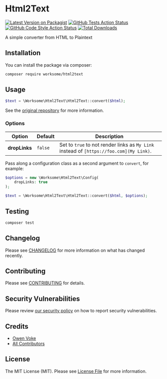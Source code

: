 # Html2Text

[![Latest Version on Packagist](https://img.shields.io/packagist/v/worksome/html2text.svg?style=flat-square)](https://packagist.org/packages/worksome/html2text)
[![GitHub Tests Action Status](https://img.shields.io/github/workflow/status/worksome/html2text/Tests?label=tests)](https://github.com/worksome/html2text/actions?query=workflow%3Arun-tests+branch%3Amain)
[![GitHub Code Style Action Status](https://img.shields.io/github/workflow/status/worksome/html2text/Static%20Analysis?label=code%20style)](https://github.com/worksome/html2text/actions?query=workflow%3A"Static+Analysis"+branch%3Amain)
[![Total Downloads](https://img.shields.io/packagist/dt/worksome/html2text.svg?style=flat-square)](https://packagist.org/packages/worksome/html2text)

A simple converter from HTML to Plaintext

## Installation

You can install the package via composer:

```bash
composer require worksome/html2text
```

## Usage

```php
$text = \Worksome\Html2Text\Html2Text::convert($html);
```

See the [original repository](https://github.com/soundasleep/html2text) for more information.

### Options

| Option        | Default | Description                                                                             |
|---------------|---------|-----------------------------------------------------------------------------------------|
| **dropLinks** | `false` | Set to `true` to not render links as `My Link` instead of `[https://foo.com](My Link)`. |

Pass along a configuration class as a second argument to `convert`, for example:

```php
$options = new \Worksome\Html2Text\Config(
    dropLinks: true
);

$text = \Worksome\Html2Text\Html2Text::convert($html, $options);
```

## Testing

```bash
composer test
```
## Changelog

Please see [CHANGELOG](CHANGELOG.md) for more information on what has changed recently.

## Contributing

Please see [CONTRIBUTING](.github/CONTRIBUTING.md) for details.

## Security Vulnerabilities

Please review [our security policy](../../security/policy) on how to report security vulnerabilities.

## Credits

- [Owen Voke](https://github.com/owenvoke)
- [All Contributors](../../contributors)

## License

The MIT License (MIT). Please see [License File](LICENSE.md) for more information.
